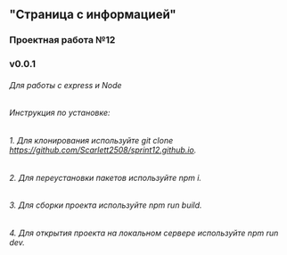 ## "Страница с информацией"
### Проектная работа №12
### v0.0.1
###### Для работы с express и Node
###### Инструкция по установке: 
###### 1. Для клонирования используйте git clone https://github.com/Scarlett2508/sprint12.github.io.
###### 2. Для переустановки пакетов используйте npm i.
###### 3. Для сборки проекта используйте npm run build. 
###### 4. Для открытия проекта на локальном сервере используйте npm run dev.

